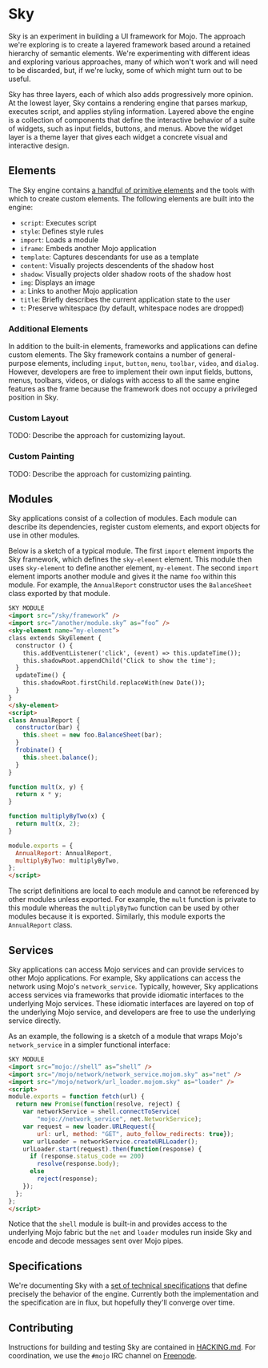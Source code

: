 Sky
===

Sky is an experiment in building a UI framework for Mojo.  The approach we're
exploring is to create a layered framework based around a retained hierarchy of
semantic elements.  We're experimenting with different ideas and exploring
various approaches, many of which won't work and will need to be discarded, but,
if we're lucky, some of which might turn out to be useful.

Sky has three layers, each of which also adds progressively more opinion.  At
the lowest layer, Sky contains a rendering engine that parses markup, executes
script, and applies styling information.  Layered above the engine is a
collection of components that define the interactive behavior of a suite of
widgets, such as input fields, buttons, and menus.  Above the widget layer is a
theme layer that gives each widget a concrete visual and interactive design.

Elements
--------

The Sky engine contains [a handful of primitive elements](specs/markup.md) and the tools with which
to create custom elements.  The following elements are built into the engine:

 - ``script``: Executes script
 - ``style``: Defines style rules
 - ``import``: Loads a module
 - ``iframe``: Embeds another Mojo application
 - ``template``: Captures descendants for use as a template
 - ``content``: Visually projects descendents of the shadow host
 - ``shadow``: Visually projects older shadow roots of the shadow host
 - ``img``: Displays an image
 - ``a``: Links to another Mojo application
 - ``title``: Briefly describes the current application state to the user
 - ``t``: Preserve whitespace (by default, whitespace nodes are dropped)

### Additional Elements ###

In addition to the built-in elements, frameworks and applications can define
custom elements.  The Sky framework contains a number of general-purpose
elements, including ``input``, ``button``, ``menu``, ``toolbar``, ``video``, and
``dialog``.  However, developers are free to implement their own input fields,
buttons, menus, toolbars, videos, or dialogs with access to all the same engine
features as the frame because the framework does not occupy a privileged
position in Sky.

### Custom Layout ###

TODO: Describe the approach for customizing layout.

### Custom Painting ###

TODO: Describe the approach for customizing painting.

Modules
-------

Sky applications consist of a collection of modules.  Each module can describe
its dependencies, register custom elements, and export objects for use in other
modules.

Below is a sketch of a typical module.  The first ``import`` element imports the
Sky framework, which defines the ``sky-element`` element.  This module then uses
``sky-element`` to define another element, ``my-element``. The second ``import``
element imports another module and gives it the name ``foo`` within this module.
For example, the ``AnnualReport`` constructor uses the ``BalanceSheet`` class
exported by that module.

```html
SKY MODULE
<import src=”/sky/framework” />
<import src=”/another/module.sky” as=”foo” />
<sky-element name=”my-element”>
class extends SkyElement {
  constructor () {
    this.addEventListener('click', (event) => this.updateTime());
    this.shadowRoot.appendChild('Click to show the time');
  }
  updateTime() {
    this.shadowRoot.firstChild.replaceWith(new Date());
  }
}
</sky-element>
<script>
class AnnualReport {
  constructor(bar) {
    this.sheet = new foo.BalanceSheet(bar);
  }
  frobinate() {
    this.sheet.balance();
  }
}

function mult(x, y) {
  return x * y;
}

function multiplyByTwo(x) {
  return mult(x, 2);
}

module.exports = {
  AnnualReport: AnnualReport,
  multiplyByTwo: multiplyByTwo,
};
</script>
```

The script definitions are local to each module and cannot be referenced by
other modules unless exported.  For example, the ``mult`` function is private to
this module whereas the ``multiplyByTwo`` function can be used by other modules
because it is exported.  Similarly, this module exports the ``AnnualReport``
class.

Services
--------

Sky applications can access Mojo services and can provide services to other Mojo
applications.  For example, Sky applications can access the network using Mojo's
``network_service``.  Typically, however, Sky applications access services via
frameworks that provide idiomatic interfaces to the underlying Mojo services.
These idiomatic interfaces are layered on top of the underlying Mojo service,
and developers are free to use the underlying service directly.

As an example, the following is a sketch of a module that wraps Mojo's
``network_service`` in a simpler functional interface:

```html
SKY MODULE
<import src=”mojo://shell” as=”shell” />
<import src="/mojo/network/network_service.mojom.sky" as="net" />
<import src="/mojo/network/url_loader.mojom.sky" as="loader" />
<script>
module.exports = function fetch(url) {
  return new Promise(function(resolve, reject) {
    var networkService = shell.connectToService(
        "mojo://network_service", net.NetworkService);
    var request = new loader.URLRequest({
        url: url, method: "GET", auto_follow_redirects: true});
    var urlLoader = networkService.createURLLoader();
    urlLoader.start(request).then(function(response) {
      if (response.status_code == 200)
        resolve(response.body);
      else
        reject(response);
    });
  };
};
</script>
```

Notice that the ``shell`` module is built-in and provides access to the
underlying Mojo fabric but the ``net`` and ``loader`` modules run inside Sky and
encode and decode messages sent over Mojo pipes.

Specifications
--------------

We're documenting Sky with a [set of technical specifications](specs) that
define precisely the behavior of the engine.  Currently both the implementation
and the specification are in flux, but hopefully they'll converge over time.

Contributing
------------

Instructions for building and testing Sky are contained in [HACKING.md](HACKING.md). For
coordination, we use the ``#mojo`` IRC channel on
[Freenode](https://freenode.net/).
